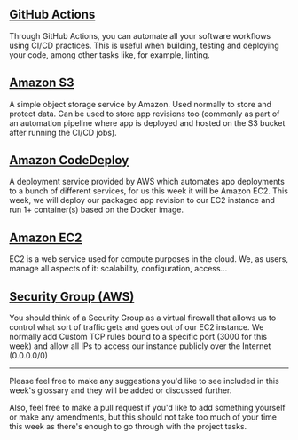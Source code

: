 ## [GitHub Actions](https://github.com/features/actions)
Through GitHub Actions, you can automate all your software workflows using CI/CD practices. This is useful when building, testing and deploying your code, among other tasks like, for example, linting.

## [Amazon S3](https://aws.amazon.com/s3/)
A simple object storage service by Amazon. Used normally to store and protect data. Can be used to store app revisions too (commonly as part of an automation pipeline where app is deployed and hosted on the S3 bucket after running the CI/CD jobs).

## [Amazon CodeDeploy](https://docs.amazonaws.cn/en_us/codedeploy/latest/userguide/welcome.html)
A deployment service provided by AWS which automates app deployments to a bunch of different services, for us this week it will be Amazon EC2. This week, we will deploy our packaged app revision to our EC2 instance and run 1+ container(s) based on the Docker image.

## [Amazon EC2](https://aws.amazon.com/ec2/)
EC2 is a web service used for compute purposes in the cloud. We, as users, manage all aspects of it: scalability, configuration, access...

## [Security Group (AWS)](https://docs.aws.amazon.com/AWSEC2/latest/UserGuide/ec2-security-groups.html)
You should think of a Security Group as a virtual firewall that allows us to control what sort of traffic gets and goes out of our EC2 instance. We normally add Custom TCP rules bound to a specific port (3000 for this week) and allow all IPs to access our instance publicly over the Internet (0.0.0.0/0)

---

Please feel free to make any suggestions you'd like to see included in this week's glossary and they will be added or discussed further.

Also, feel free to make a pull request if you'd like to add something yourself or make any amendments, but this should not take too much of your time this week as there's enough to go through with the project tasks.
